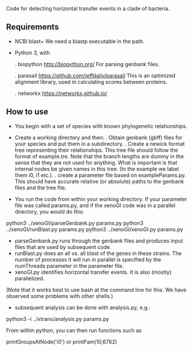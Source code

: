 Code for detecting horizontal transfer events in a clade of bacteria.

## Requirements

- NCBI blast+
  We need a blastp executable in the path.

- Python 3, with

  . biopython
  http://biopython.org/
  For parsing genbank files.

  . parasail
  https://github.com/jeffdaily/parasail
  This is an optimized alignment library, used in calculating scores between proteins.

  . networkx
  https://networkx.github.io/
 

## How to use

- You begin with a set of species with known phylogenetic relationships.

- Create a working directory and then:
  . Obtain genbank (gbff) files for your species and put them in a subdirectory.
  . Create a newick format tree representing their relationships. This tree file should follow the format of example.tre. Note that the branch lengths are dummy in the sense that they are not used for anything. What is important is that internal nodes be given names in this tree. (In the example we label them i0, i1 etc.).
  . create a parameter file based on exampleParams.py. This should have accurate relative (or absolute) paths to the genbank files and the tree file.

- You run the code from within your working directory. If your parameter file was called params.py, and if the xenoGI code was in a parallel directory, you would do this:

python3 ../xenoGI/parseGenbank.py params.py
python3 ../xenoGI/runBlast.py params.py
python3 ../xenoGI/xenoGI.py params.py

- parseGenbank.py runs through the genbank files and produces input files that are used by subsequent code.
- runBlast.py does an all vs. all blast of the genes in these strains. The number of processes it will run in parallel is specified by the numThreads parameter in the parameter file.
- xenoGI.py identifies horizontal transfer events. It is also (mostly) parallelized.

(Note that it works best to use bash at the command line for this. We have observed some problems with other shells.)

- subsequent analysis can be done with analysis.py, e.g.:

python3 -i ../xtrans/analysis.py params.py

From within python, you can then run functions such as

printGroupsAtNode('i0')
or
printFam(10,6782)
